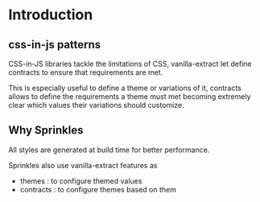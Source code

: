 # Introduction

## css-in-js patterns

CSS-in-JS libraries tackle the limitations of CSS, vanilla-extract let define contracts to ensure that requirements are met.

This is especially useful to define a theme or variations of it, contracts allows to define the requirements a theme must met becoming extremely clear which values their variations should customize.


## Why Sprinkles

All styles are generated at build time for better performance.

Sprinkles also use vanilla-extract features as 
* themes : to configure themed values
* contracts : to configure themes based on them











